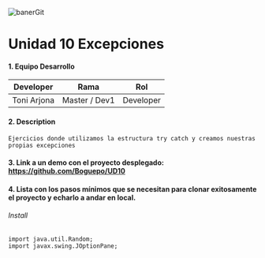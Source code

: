 ![banerGit](https://user-images.githubusercontent.com/16636086/106938115-ded34680-671e-11eb-8de4-35fd6d00868a.png)

# Unidad 10 Excepciones

#### 1. Equipo Desarrollo 

| Developer | Rama | Rol |
| --- | :---:  | :---:  |
|Toni Arjona| Master / Dev1 | Developer |
#### 2. Description
```
Ejercicios donde utilizamos la estructura try catch y creamos nuestras propias excepciones
```

#### 3. Link a un demo con el proyecto desplegado: https://github.com/Boguepo/UD10


#### 4. Lista con los pasos mínimos que se necesitan para clonar exitosamente el proyecto y echarlo a andar en local.

###### Install
```
import java.util.Random;
import javax.swing.JOptionPane;

```




